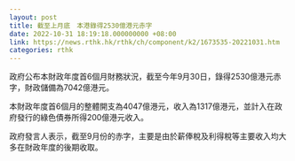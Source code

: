 ```yaml
---
layout: post
title: 截至上月底　本港錄得2530億港元赤字
date: 2022-10-31 18:19:18.000000000 +08:00
link: https://news.rthk.hk/rthk/ch/component/k2/1673535-20221031.htm
categories: rthk
---
```


政府公布本財政年度首6個月財務狀況，截至今年9月30日，錄得2530億港元赤字，財政儲備為7042億港元。
 
本財政年度首6個月的整體開支為4047億港元，收入為1317億港元，並計入在政府發行的綠色債券所得200億港元收入。
 
政府發言人表示，截至9月份的赤字，主要是由於薪俸稅及利得稅等主要收入均大多在財政年度的後期收取。
